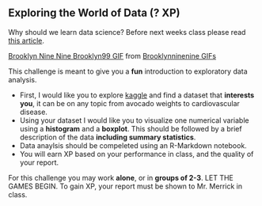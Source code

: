 ## Exploring the World of Data (? XP) 

Why should we learn data science? Before next weeks class please read <a href="https://towardsdatascience.com/5-reasons-why-you-should-begin-your-data-science-journey-in-2020-2b4a0a5e4239"> this article</a>.

<div class="tenor-gif-embed" data-postid="17561248" data-share-method="host" data-width="100%" data-aspect-ratio="1.7785714285714287"><a href="https://tenor.com/view/brooklyn-nine-nine-brooklyn99-statistical-statistical-analysis-analysis-gif-17561248">Brooklyn Nine Nine Brooklyn99 GIF</a> from <a href="https://tenor.com/search/brooklynninenine-gifs">Brooklynninenine GIFs</a></div><script type="text/javascript" async src="https://tenor.com/embed.js"></script>

This challenge is meant to give you a **fun** introduction to exploratory data analysis. 
* First, I would like you to explore <a href="https://www.kaggle.com"> kaggle</a> and find a dataset that **interests you**, it can be on any topic from avocado weights to cardiovascular disease. 
* Using your dataset I would like you to visualize one numerical variable using a **histogram** and a **boxplot**. This should be followed by a brief description of the data **including summary statistics**. 
* Data anaylsis should be compeleted using an R-Markdown notebook. 
* You will earn XP based on your performance in class, and the quality of your report. 

For this challenge you may work **alone**, or in **groups of 2-3**. LET THE GAMES BEGIN. To gain XP, your report must be shown to Mr. Merrick in class.  




